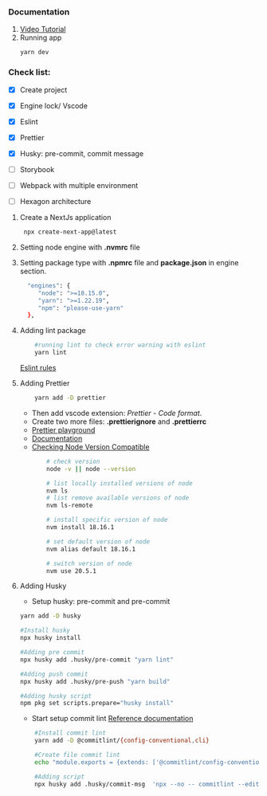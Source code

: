 ### Documentation
1. [Video Tutorial](https://www.youtube.com/watch?v=Iu5aZDqZt8E)
2. Running app
   ```
   yarn dev
   ```
### Check list:
- [x] Create project
- [x] Engine lock/ Vscode
- [x] Eslint
- [x] Prettier
- [x] Husky: pre-commit, commit message
- [ ] Storybook
- [ ] Webpack with multiple environment
- [ ] Hexagon architecture


1. Create a NextJs application
   ```bash
    npx create-next-app@latest
   ```
2. Setting node engine with **.nvmrc** file
3. Setting package type with **.npmrc** file and **package.json** in engine section.
   ```bash
     "engines": {
        "node": ">=18.15.0",
        "yarn": ">=1.22.19",
        "npm": "please-use-yarn"
     },
   ```
4. Adding lint package
    ```bash 
        #running lint to check error warning with eslint
        yarn lint
    ```
    [Eslint rules](https://eslint.org/docs/latest/rules/)
5. Adding Prettier
    ```bash 
        yarn add -D prettier
    ```
    - Then add vscode extension: <i>Prettier - Code format</i>.
    - Create two more files: **.prettierignore** and **.prettierrc**
    - [Prettier playground](https://prettier.io/playground/)
    - [Documentation](https://prettier.io/docs/en/install.html)
    - [Checking Node Version Compatible](https://gist.github.com/chranderson/b0a02781c232f170db634b40c97ff455)
        ```bash 
            # check version
            node -v || node --version

            # list locally installed versions of node
            nvm ls
            # list remove available versions of node
            nvm ls-remote

            # install specific version of node
            nvm install 18.16.1

            # set default version of node
            nvm alias default 18.16.1

            # switch version of node
            nvm use 20.5.1
        ```
6. Adding Husky
   - Setup husky: pre-commit and pre-commit 
    ```bash
    yarn add -D husky

    #Install husky 
    npx husky install 

    #Adding pre commit 
    npx husky add .husky/pre-commit "yarn lint"

    #Adding push commit
    npx husky add .husky/pre-push "yarn build"

    #Adding husky script
    npm pkg set scripts.prepare="husky install"
    ```

    - Start setup commit lint
    [Reference documentation](https://github.com/conventional-changelog/commitlint)

    ```bash 
        #Install commit lint
        yarn add -D @commitlint/{config-conventional,cli}

        #Create file commit lint
        echo "module.exports = {extends: ['@commitlint/config-conventional']}" > commitlint.config.js

        #Adding script
        npx husky add .husky/commit-msg  'npx --no -- commitlint --edit ${1}'
    ```
